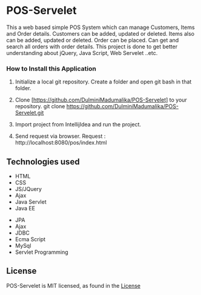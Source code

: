 # POS-Servelet

This a web based simple POS System which can manage Customers, Items and Order details.
Customers can be added, updated or deleted. 
Items also can be added, updated or deleted.
Order can be placed. Can get and search all orders with order details.
This project is done to get better understanding about jQuery, Java Script, Web Servelet ..etc.

### How to Install this Application

1. Initialize a local git repository.
Create a folder and open git bash in that folder.

2. Clone [https://github.com/DulminiMadumalika/POS-Servelet] to your repository.
git clone https://github.com/DulminiMadumalika/POS-Servelet.git

3. Import project from IntellijIdea and run the project.

4. Send request via browser.
Request : http://localhost:8080/pos/index.html

## Technologies used
+ HTML
+ CSS
+ JS/JQuery
+ Ajax
+ Java Servlet
+ Java EE
- JPA
- Ajax
- JDBC
- Ecma Script
- MySql
- Servlet Programming

## License

POS-Servelet is MIT licensed, as found in the [License](https://github.com/DulminiMadumalika/POS-Servelet/blob/master/LICENSE)



